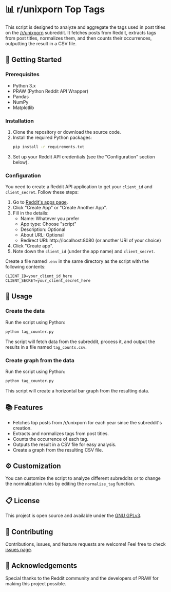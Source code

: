 # 📊 r/unixporn Top Tags

This script is designed to analyze and aggregate the tags used in post titles on the [/r/unixporn](https://www.reddit.com/r/unixporn/) subreddit. It fetches posts from Reddit, extracts tags from post titles, normalizes them, and then counts their occurrences, outputting the result in a CSV file.

## 🚀 Getting Started

### Prerequisites

- Python 3.x
- PRAW (Python Reddit API Wrapper)
- Pandas
- NumPy
- Matplotlib

### Installation

1. Clone the repository or download the source code.
2. Install the required Python packages:
   ```bash
   pip install -r requirements.txt
   ```
3. Set up your Reddit API credentials (see the "Configuration" section below).

### Configuration

You need to create a Reddit API application to get your `client_id` and `client_secret`. Follow these steps:

1. Go to [Reddit's apps page](https://www.reddit.com/prefs/apps).
2. Click "Create App" or "Create Another App".
3. Fill in the details:
   - Name: Whatever you prefer
   - App type: Choose "script"
   - Description: Optional
   - About URL: Optional
   - Redirect URI: http://localhost:8080 (or another URI of your choice)
4. Click "Create app".
5. Note down the `client_id` (under the app name) and `client_secret`.

Create a file named `.env` in the same directory as the script with the following contents:

```plaintext
CLIENT_ID=your_client_id_here
CLIENT_SECRET=your_client_secret_here
```

## 📝 Usage

### Create the data

Run the script using Python:

```bash
python tag_counter.py
```

The script will fetch data from the subreddit, process it, and output the results in a file named `tag_counts.csv`.

### Create graph from the data

Run the script using Python:

```bash
python tag_counter.py
```

This script will create a horizontal bar graph from the resulting data.

## 📚 Features

- Fetches top posts from /r/unixporn for each year since the subreddit's creation.
- Extracts and normalizes tags from post titles.
- Counts the occurrence of each tag.
- Outputs the result in a CSV file for easy analysis.
- Create a graph from the resulting CSV file.

## ⚙️ Customization

You can customize the script to analyze different subreddits or to change the normalization rules by editing the `normalize_tag` function.

## 📋 License

This project is open source and available under the [GNU GPLv3](LICENSE).

## 🤝 Contributing

Contributions, issues, and feature requests are welcome! Feel free to check [issues page](https://github.com/dybdeskarphet/unixporn-top-tags/issues).

## 🌟 Acknowledgements

Special thanks to the Reddit community and the developers of PRAW for making this project possible.
